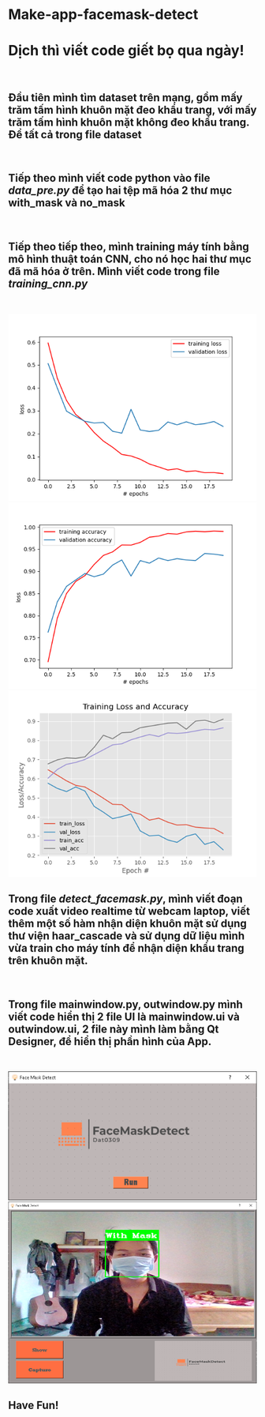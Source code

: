 # Make-app-facemask-detect

<h1>Dịch thì viết code giết bọ qua ngày!</h1><br>
<h2>Đầu tiên mình tìm dataset trên mạng, gồm mấy trăm tấm hình khuôn mặt đeo khẩu trang, với mấy trăm tấm hình khuôn mặt không đeo khẩu trang. Để tất cả trong file dataset</h2><br>
<h2>Tiếp theo mình viết code python vào file <b><i>data_pre.py</i></b> để tạo hai tệp mã hóa 2 thư mục with_mask và no_mask</h2><br>
<h2>Tiếp theo tiếp theo, mình training máy tính bằng mô hình thuật toán CNN, cho nó học hai thư mục đã mã hóa ở trên. Mình viết code trong file <b><i>training_cnn.py</i></b></h2><br>

![image1](https://github.com/Dat0309/Make-app-facemask-detect/blob/main/Picture/Figure_1.png?raw=true)
![image2](https://github.com/Dat0309/Make-app-facemask-detect/blob/main/Picture/Figure_2.png?raw=true)
![image4](https://github.com/Dat0309/Make-app-facemask-detect/blob/main/Picture/plot.png?raw=true)
<h2>Trong file <i>detect_facemask.py</i>, mình viết đoạn code xuất video realtime từ webcam laptop, viết thêm một số hàm nhận diện khuôn mặt sử dụng thư viện haar_cascade và sử dụng dữ liệu mình vừa train cho máy tính để nhận diện khẩu trang trên khuôn mặt.</h2><br>
<h2>Trong file mainwindow.py, outwindow.py mình viết code hiển thị 2 file UI là mainwindow.ui và outwindow.ui, 2 file này mình làm bằng Qt Designer, để hiển thị phần hình của App.</h2> <br />

![image3](https://raw.githubusercontent.com/Dat0309/Make-app-facemask-detect/main/Picture/in.png)
![image5](https://github.com/Dat0309/Make-app-facemask-detect/blob/main/Picture/out.png?raw=true)

<h2>Have Fun!</h2>
